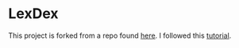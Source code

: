 # LexDex

This project is forked from a repo found [here](https://github.com/IAmJaysWay/dexStarter). I followed this [tutorial](https://www.youtube.com/watch?v=t8U7GRrlYW8).
